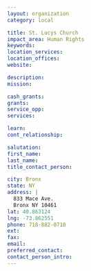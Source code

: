 ```yaml
---
layout: organization
category: local

title: St. Lucys Church
impact_area: Human Rights
keywords: 
location_services: 
location_offices: 
website: 

description: 
mission: 

cash_grants: 
grants: 
service_opp: 
services: 

learn: 
cont_relationship: 

salutation: 
first_name: 
last_name: 
title_contact_person: 

city: Bronx
state: NY
address: |
  833 Mace Ave.     
  Bronx NY 10461
lat: 40.863124
lng: -73.862551
phone: 718-882-0710
ext: 
fax: 
email: 
preferred_contact: 
contact_person_intro: 
---
```

